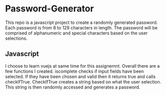 # Password-Generator

This repo is a javascript project to create a randomly generated password.
Each password is from 8 to 128 characters in length.
The password will be comprised of alphanumeric and special characters based on the user selections.

## Javascript

I choose to learn vuejs at same time for this assignemnt. Overall there are a few functions I created.
iscomplete checks if input fields have been selected. If they have been chosen and valid then it returns true and calls checkIfTrue. CheckIfTrue creates a string based on what the user selection. This string is then randomly accessed and generates a password.
